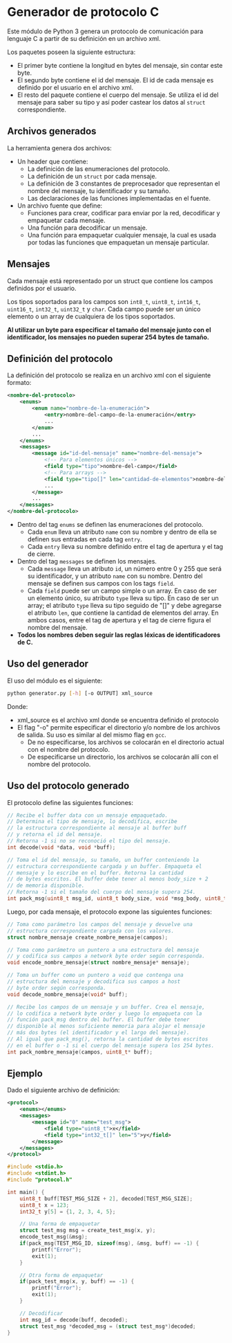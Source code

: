 # Generador de protocolo C

Este módulo de Python 3 genera un protocolo de comunicación para lenguaje C a partir de su definición en un archivo xml.

Los paquetes poseen la siguiente estructura:

* El primer byte contiene la longitud en bytes del mensaje, sin contar este byte.
* El segundo byte contiene el id del mensaje. El id de cada mensaje es definido por el usuario en el archivo xml.
* El resto del paquete contiene el cuerpo del mensaje. Se utiliza el id del mensaje para saber su tipo y así poder castear los datos al `struct` correspondiente.

## Archivos generados

La herramienta genera dos archivos:

* Un header que contiene:
	* La definición de las enumeraciones del protocolo.
	* La definición de un `struct` por cada mensaje.
	* La definición de 3 constantes de preprocesador que representan el nombre del mensaje, tu identificador y su tamaño.
	* Las declaraciones de las funciones implementadas en el fuente.
* Un archivo fuente que define:
	* Funciones para crear, codificar para enviar por la red, decodificar y empaquetar cada mensaje.
	* Una función para decodificar un mensaje.
	* Una función para empaquetar cualquier mensaje, la cual
	es usada por todas las funciones que empaquetan un mensaje particular.

## Mensajes

Cada mensaje está representado por un struct que contiene los campos definidos por el usuario. 

Los tipos soportados para los campos son `int8_t`, `uint8_t`, `int16_t`, `uint16_t`, `int32_t`, `uint32_t` y `char`. Cada campo puede ser un único elemento o un array de cualquiera de los tipos soportados.

**Al utilizar un byte para especificar el tamaño del mensaje junto con el identificador, los mensajes no pueden superar 254 bytes de tamaño.**

## Definición del protocolo

La definición del protocolo se realiza en un archivo xml con el siguiente formato:

``` xml
<nombre-del-protocolo>
	<enums>
		<enum name="nombre-de-la-enumeración">
			<entry>nombre-del-campo-de-la-enumeración</entry>
			...
		</enum>
		...
	</enums>
	<messages>
		<message id="id-del-mensaje" name="nombre-del-mensaje">
			<!-- Para elementos únicos -->
			<field type="tipo">nombre-del-campo</field>
			<!-- Para arrays -->
			<field type="tipo[]" len="cantidad-de-elementos">nombre-del-campo</field>
			...
		</message>
		...
	</messages>
</nombre-del-protocolo>
```

* Dentro del tag `enums` se definen las enumeraciones del protocolo. 
	* Cada `enum` lleva un atributo `name` con su nombre y dentro de ella se definen sus entradas en cada tag `entry`.
	* Cada `entry` lleva su nombre definido entre el tag de apertura y el tag de cierre.
* Dentro del tag `messages` se definen los mensajes.
	* Cada `message` lleva un atributo `id`, un número entre 0 y 255 que será su identificador, y un atributo `name` con su nombre. Dentro del mensaje se definen sus campos con los tags `field`.
	* Cada `field` puede ser un campo simple o un array. En caso de ser un elemento único, su atributo `type` lleva su tipo. En caso de ser un array; el atributo `type` lleva su tipo seguido de "[]" y debe agregarse el atributo `len`, que contiene la cantidad de elementos del array. En ambos casos, entre el tag de apertura y el tag de cierre figura el nombre del mensaje.
* **Todos los nombres deben seguir las reglas léxicas de identificadores de C.**

## Uso del generador

El uso del módulo es el siguiente:

``` bash
python generator.py [-h] [-o OUTPUT] xml_source
```

Donde: 

* xml_source es el archivo xml donde se encuentra definido el protocolo
* El flag "-o" permite especificar el directorio y/o nombre de los archivos de salida. Su uso es similar al del mismo flag en `gcc`.
	* De no especificarse, los archivos se colocarán en el directorio actual con el nombre del protocolo.
	* De especificarse un directorio, los archivos se colocarán allí con el nombre del protocolo.

## Uso del protocolo generado

El protocolo define las siguientes funciones:

``` C
// Recibe el buffer data con un mensaje empaquetado.
// Determina el tipo de mensaje, lo decodifica, escribe
// la estructura correspondiente al mensaje al buffer buff
// y retorna el id del mensaje.
// Retorna -1 si no se reconoció el tipo del mensaje.
int decode(void *data, void *buff);

// Toma el id del mensaje, su tamaño, un buffer conteniendo la
// estructura correspondiente cargada y un buffer. Empaqueta el
// mensaje y lo escribe en el buffer. Retorna la cantidad
// de bytes escritos. El buffer debe tener al menos body_size + 2
// de memoria disponible.
// Retorna -1 si el tamaño del cuerpo del mensaje supera 254.
int pack_msg(uint8_t msg_id, uint8_t body_size, void *msg_body, uint8_t *buff);
```

Luego, por cada mensaje, el protocolo expone las siguientes funciones:

``` C
// Toma como parámetro los campos del mensaje y devuelve una
// estructura correspondiente cargada con los valores.
struct nombre_mensaje create_nombre_mensaje(campos);

// Toma como parámetro un puntero a una estructura del mensaje
// y codifica sus campos a network byte order según corresponda.
void encode_nombre_mensaje(struct nombre_mensaje* mensaje);

// Toma un buffer como un puntero a void que contenga una 
// estructura del mensaje y decodifica sus campos a host
// byte order según corresponda.
void decode_nombre_mensaje(void* buff);

// Recibe los campos de un mensaje y un buffer. Crea el mensaje,
// lo codifica a network byte order y luego lo empaqueta con la
// función pack_msg dentro del buffer. El buffer debe tener
// disponible al menos suficiente memoria para alojar el mensaje
// más dos bytes (el identificador y el largo del mensaje).
// Al igual que pack_msg(), retorna la cantidad de bytes escritos
// en el buffer o -1 si el cuerpo del mensaje supera los 254 bytes.
int pack_nombre_mensaje(campos, uint8_t* buff);
```

## Ejemplo

Dado el siguiente archivo de definición: 

``` xml
<protocol>
	<enums></enums>
	<messages>
		<message id="0" name="test_msg">
			<field type="uint8_t">x</field>
			<field type="int32_t[]" len="5">y</field>
		</message>
	</messages>
</protocol>
```

``` C
#include <stdio.h>
#include <stdint.h>
#include "protocol.h"

int main() {
	uint8_t buff[TEST_MSG_SIZE + 2], decoded[TEST_MSG_SIZE];
	uint8_t x = 123;
	int32_t y[5] = {1, 2, 3, 4, 5};

	// Una forma de empaquetar
	struct test_msg msg = create_test_msg(x, y);
	encode_test_msg(&msg);
	if(pack_msg(TEST_MSG_ID, sizeof(msg), &msg, buff) == -1) {
		printf("Error");
		exit(1);
	}

	// Otra forma de empaquetar
	if(pack_test_msg(x, y, buff) == -1) {
		printf("Error");
		exit(1);
	}

	// Decodificar
	int msg_id = decode(buff, decoded);
	struct test_msg *decoded_msg = (struct test_msg*)decoded;
}
```